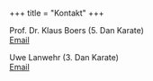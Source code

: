 +++
title = "Kontakt"
+++

Prof. Dr. Klaus Boers (5. Dan Karate)<br/>[Email](mailto:boers@uni-muenster.de)

Uwe Lanwehr (3. Dan Karate)<br/>[Email](mailto:uwe.lanwehr@t-online.de)
